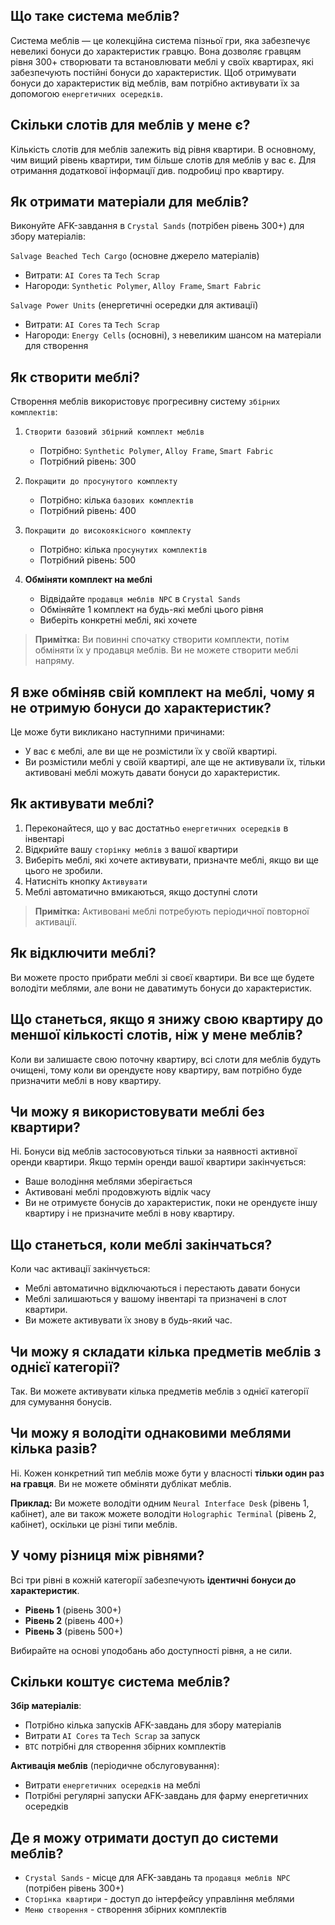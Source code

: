 ## Що таке система меблів?

Система меблів — це колекційна система пізньої гри, яка забезпечує невеликі бонуси до характеристик гравцю. Вона дозволяє гравцям рівня 300+ створювати та встановлювати меблі у своїх квартирах, які забезпечують постійні бонуси до характеристик. Щоб отримувати бонуси до характеристик від меблів, вам потрібно активувати їх за допомогою `енергетичних осередків`.

## Скільки слотів для меблів у мене є?

Кількість слотів для меблів залежить від рівня квартири.
В основному, чим вищий рівень квартири, тим більше слотів для меблів у вас є.
Для отримання додаткової інформації див. подробиці про квартиру.

## Як отримати матеріали для меблів?

Виконуйте AFK-завдання в `Crystal Sands` (потрібен рівень 300+) для збору матеріалів:

`Salvage Beached Tech Cargo` (основне джерело матеріалів)

- Витрати: `AI Cores` та `Tech Scrap`
- Нагороди: `Synthetic Polymer`, `Alloy Frame`, `Smart Fabric`

`Salvage Power Units` (енергетичні осередки для активації)

- Витрати: `AI Cores` та `Tech Scrap`
- Нагороди: `Energy Cells` (основні), з невеликим шансом на матеріали для створення

## Як створити меблі?

Створення меблів використовує прогресивну систему `збірних комплектів`:

1. `Створити базовий збірний комплект меблів`

   - Потрібно: `Synthetic Polymer`, `Alloy Frame`, `Smart Fabric`
   - Потрібний рівень: 300

2. `Покращити до просунутого комплекту`

   - Потрібно: кілька `базових комплектів`
   - Потрібний рівень: 400

3. `Покращити до високоякісного комплекту`

   - Потрібно: кілька `просунутих комплектів`
   - Потрібний рівень: 500

4. **Обміняти комплект на меблі**
   - Відвідайте `продавця меблів NPC` в `Crystal Sands`
   - Обміняйте 1 комплект на будь-які меблі цього рівня
   - Виберіть конкретні меблі, які хочете

> **Примітка:** Ви повинні спочатку створити комплекти, потім обміняти їх у продавця меблів. Ви не можете створити меблі напряму.

## Я вже обміняв свій комплект на меблі, чому я не отримую бонуси до характеристик?

Це може бути викликано наступними причинами:

- У вас є меблі, але ви ще не розмістили їх у своїй квартирі.
- Ви розмістили меблі у своїй квартирі, але ще не активували їх, тільки активовані меблі можуть давати бонуси до характеристик.

## Як активувати меблі?

1. Переконайтеся, що у вас достатньо `енергетичних осередків` в інвентарі
2. Відкрийте вашу `сторінку меблів` з вашої квартири
3. Виберіть меблі, які хочете активувати, призначте меблі, якщо ви ще цього не зробили.
4. Натисніть кнопку `Активувати`
5. Меблі автоматично вмикаються, якщо доступні слоти

> **Примітка:** Активовані меблі потребують періодичної повторної активації.

## Як відключити меблі?

Ви можете просто прибрати меблі зі своєї квартири. Ви все ще будете володіти меблями, але вони не даватимуть бонуси до характеристик.

## Що станеться, якщо я знижу свою квартиру до меншої кількості слотів, ніж у мене меблів?

Коли ви залишаєте свою поточну квартиру, всі слоти для меблів будуть очищені, тому коли ви орендуєте нову квартиру, вам потрібно буде призначити меблі в нову квартиру.

## Чи можу я використовувати меблі без квартири?

Ні. Бонуси від меблів застосовуються тільки за наявності активної оренди квартири. Якщо термін оренди вашої квартири закінчується:

- Ваше володіння меблями зберігається
- Активовані меблі продовжують відлік часу
- Ви не отримуєте бонусів до характеристик, поки не орендуєте іншу квартиру і не призначите меблі в нову квартиру.

## Що станеться, коли меблі закінчаться?

Коли час активації закінчується:

- Меблі автоматично відключаються і перестають давати бонуси
- Меблі залишаються у вашому інвентарі та призначені в слот квартири.
- Ви можете активувати їх знову в будь-який час.

## Чи можу я складати кілька предметів меблів з однієї категорії?

Так. Ви можете активувати кілька предметів меблів з однієї категорії для сумування бонусів.

## Чи можу я володіти однаковими меблями кілька разів?

Ні. Кожен конкретний тип меблів може бути у власності **тільки один раз на гравця**. Ви не можете обміняти дублікат меблів.

**Приклад:** Ви можете володіти одним `Neural Interface Desk` (рівень 1, кабінет), але ви також можете володіти `Holographic Terminal` (рівень 2, кабінет), оскільки це різні типи меблів.

## У чому різниця між рівнями?

Всі три рівні в кожній категорії забезпечують **ідентичні бонуси до характеристик**.

- **Рівень 1** (рівень 300+)
- **Рівень 2** (рівень 400+)
- **Рівень 3** (рівень 500+)

Вибирайте на основі уподобань або доступності рівня, а не сили.

## Скільки коштує система меблів?

**Збір матеріалів**:

- Потрібно кілька запусків AFK-завдань для збору матеріалів
- Витрати `AI Cores` та `Tech Scrap` за запуск
- `BTC` потрібні для створення збірних комплектів

**Активація меблів** (періодичне обслуговування):

- Витрати `енергетичних осередків` на меблі
- Потрібні регулярні запуски AFK-завдань для фарму енергетичних осередків

## Де я можу отримати доступ до системи меблів?

- `Crystal Sands` - місце для AFK-завдань та `продавця меблів NPC` (потрібен рівень 300+)
- `Сторінка квартири` - доступ до інтерфейсу управління меблями
- `Меню створення` - створення збірних комплектів
